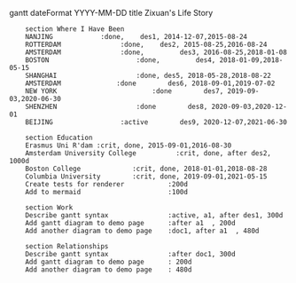 gantt
        dateFormat  YYYY-MM-DD
        title Zixuan's Life Story

        section Where I Have Been
        NANJING            :done,    des1, 2014-12-07,2015-08-24
        ROTTERDAM               :done,    des2, 2015-08-25,2016-08-24
        AMSTERDAM               :done,         des3, 2016-08-25,2018-01-08
        BOSTON						:done,         des4, 2018-01-09,2018-05-15
        SHANGHAI					:done, des5, 2018-05-28,2018-08-22
        AMSTERDAM              :done        des6, 2018-09-01,2019-07-02
        NEW YORK						:done        des7, 2019-09-03,2020-06-30
        SHENZHEN					:done        des8, 2020-09-03,2020-12-01
        BEIJING					:active        des9, 2020-12-07,2021-06-30
			
        section Education
        Erasmus Uni R'dam :crit, done, 2015-09-01,2016-08-30
        Amsterdam University College          :crit, done, after des2, 1000d
        Boston College             :crit, done, 2018-01-01,2018-08-28
        Columbia University        :crit, done, 2019-09-01,2021-05-15
        Create tests for renderer           :200d
        Add to mermaid                      :100d

        section Work
        Describe gantt syntax               :active, a1, after des1, 300d
        Add gantt diagram to demo page      :after a1  , 200d
        Add another diagram to demo page    :doc1, after a1  , 480d

        section Relationships
        Describe gantt syntax               :after doc1, 300d
        Add gantt diagram to demo page      : 200d
        Add another diagram to demo page    : 480d
